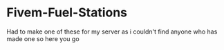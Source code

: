 # Fivem-Fuel-Stations
Had to make one of these for my server as i couldn't find anyone who has made one so here you go
